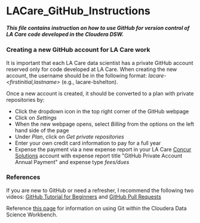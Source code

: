 # LACare_GitHub_Instructions

##### This file contains instruction on how to use GitHub for version control of LA Care code developed in the Cloudera DSW.

### Creating a new GitHub account for LA Care work
It is important that each LA Care data scientist has a private GitHub account reserved only for code developed at LA Care. When creating the new account, the username should be in the following format: *lacare-<firstinitial,lastname>* (e.g., lacare-bshelton).

Once a new account is created, it should be converted to a plan with private repositories by:
+ Click the dropdown icon in the top right corner of the GitHub webpage
+ Click on *Settings*
+ When the new webpage opens, select *Billing* from the options on the left hand side of the page
+ Under *Plan*, click on *Get private repositories*
+ Enter your own credit card information to pay for a full year
+ Expense the payment via a new expense report in your LA Care [Concur Solutions](https://www.concursolutions.com) account with expense report title "GitHub Private Account Annual Payment" and expense type *fees/dues*


### References
If you are new to GitHub or need a refresher, I recommend the following two videos: [GitHub Tutorial for Beginners](https://www.youtube.com/watch?v=0fKg7e37bQE) and [GitHub Pull Requests](https://www.youtube.com/watch?v=oFYyTZwMyAg)

Reference [this page](https://www.cloudera.com/documentation/data-science-workbench/latest/topics/cdsw_using_git.html) for information on using Git within the Cloudera Data Science Workbench.
